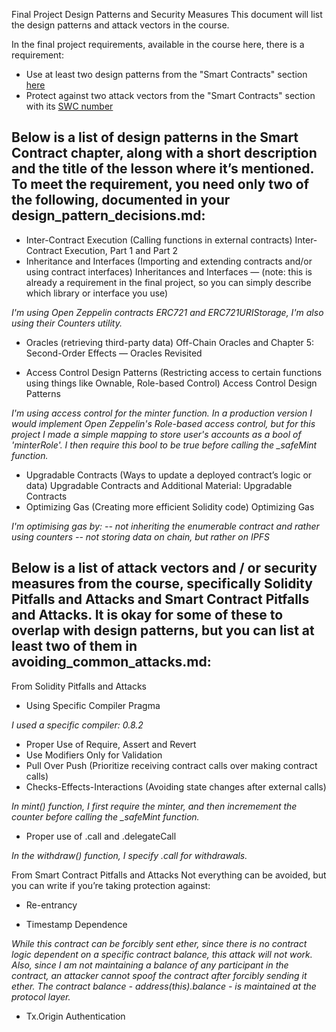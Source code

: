 Final Project Design Patterns and Security Measures
This document will list the design patterns and attack vectors in the course.

In the final project requirements, available in the course here, there is a requirement: 

- Use at least two design patterns from the "Smart Contracts" section [here](https://courses.consensys.net/courses/take/blockchain-developer-bootcamp-registration-2021/assignments/27500647-final-project-submission)
- Protect against two attack vectors from the "Smart Contracts" section with its [SWC number](https://swcregistry.io/)


## Below is a list of design patterns in the Smart Contract chapter, along with a short description and the title of the lesson where it’s mentioned. To meet the requirement, you need only two of the following, documented in your design_pattern_decisions.md:

- Inter-Contract Execution (Calling functions in external contracts) Inter-Contract Execution, Part 1 and Part 2
- Inheritance and Interfaces (Importing and extending contracts and/or using contract interfaces) Inheritances and Interfaces — (note: this is already a requirement in the final project, so you can simply describe which library or interface you use)
  
*I'm using Open Zeppelin contracts ERC721 and ERC721URIStorage, I'm also using their Counters utility.*

- Oracles (retrieving third-party data) Off-Chain Oracles and Chapter 5: Second-Order Effects — Oracles Revisited
  
- Access Control Design Patterns (Restricting access to certain functions using things like Ownable, Role-based Control) Access Control Design Patterns
  
*I'm using access control for the minter function. In a production version I would implement Open Zeppelin's Role-based access control, but for this project I made a simple mapping to store user's accounts as a bool of 'minterRole'. I then require this bool to be true before calling the _safeMint function.*

- Upgradable Contracts (Ways to update a deployed contract’s logic or data) Upgradable Contracts and Additional Material: Upgradable Contracts
- Optimizing Gas (Creating more efficient Solidity code) Optimizing Gas
  
*I'm optimising gas by: 
-- not inheriting the enumerable contract and rather using counters
-- not storing data on chain, but rather on IPFS*

## Below is a list of attack vectors and / or security measures from the course, specifically Solidity Pitfalls and Attacks and Smart Contract Pitfalls and Attacks. It is okay for some of these to overlap with design patterns, but you can list at least two of them in avoiding_common_attacks.md:

From Solidity Pitfalls and Attacks
- Using Specific Compiler Pragma 

*I used a specific compiler: 0.8.2*

- Proper Use of Require, Assert and Revert 
- Use Modifiers Only for Validation 
- Pull Over Push (Prioritize receiving contract calls over making contract calls)
- Checks-Effects-Interactions (Avoiding state changes after external calls)

*In mint() function, I first require the minter, and then incremement the counter before calling the _safeMint function.*

- Proper use of .call and .delegateCall

*In the withdraw() function, I specify .call for withdrawals.*

From Smart Contract Pitfalls and Attacks
Not everything can be avoided, but you can write if you’re taking protection against:
- Re-entrancy


- Timestamp Dependence

*While this contract can be forcibly sent ether, since there is no contract logic dependent on a specific contract balance, this attack will not work. Also, since I am not maintaining a balance of any participant in the contract, an attacker cannot spoof the contract after forcibly sending it ether. The contract balance - address(this).balance - is maintained at the protocol layer.*

- Tx.Origin Authentication
